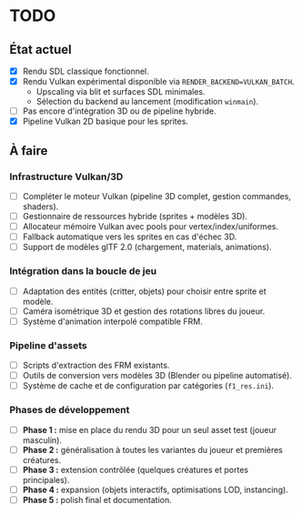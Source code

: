 # TODO

## État actuel

- [x] Rendu SDL classique fonctionnel.
- [x] Rendu Vulkan expérimental disponible via `RENDER_BACKEND=VULKAN_BATCH`.
  - Upscaling via blit et surfaces SDL minimales.
  - Sélection du backend au lancement (modification `winmain`).
- [ ] Pas encore d'intégration 3D ou de pipeline hybride.
- [x] Pipeline Vulkan 2D basique pour les sprites.

## À faire

### Infrastructure Vulkan/3D
- [ ] Compléter le moteur Vulkan (pipeline 3D complet, gestion commandes, shaders).
- [ ] Gestionnaire de ressources hybride (sprites + modèles 3D).
- [ ] Allocateur mémoire Vulkan avec pools pour vertex/index/uniformes.
- [ ] Fallback automatique vers les sprites en cas d'échec 3D.
- [ ] Support de modèles glTF 2.0 (chargement, materials, animations).

### Intégration dans la boucle de jeu
- [ ] Adaptation des entités (critter, objets) pour choisir entre sprite et modèle.
- [ ] Caméra isométrique 3D et gestion des rotations libres du joueur.
- [ ] Système d'animation interpolé compatible FRM.

### Pipeline d'assets
- [ ] Scripts d'extraction des FRM existants.
- [ ] Outils de conversion vers modèles 3D (Blender ou pipeline automatisé).
- [ ] Système de cache et de configuration par catégories (`f1_res.ini`).

### Phases de développement
- [ ] **Phase 1 :** mise en place du rendu 3D pour un seul asset test (joueur masculin).
- [ ] **Phase 2 :** généralisation à toutes les variantes du joueur et premières créatures.
- [ ] **Phase 3 :** extension contrôlée (quelques créatures et portes principales).
- [ ] **Phase 4 :** expansion (objets interactifs, optimisations LOD, instancing).
- [ ] **Phase 5 :** polish final et documentation.
